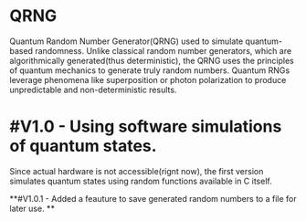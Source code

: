 # QRNG
Quantum Random Number Generator(QRNG) used to simulate quantum-based randomness. Unlike classical random number generators, which are algorithmically generated(thus deterministic), the QRNG uses the principles of quantum mechanics to generate truly random numbers. Quantum RNGs leverage phenomena like superposition or photon polarization to produce unpredictable and non-deterministic results.

# #V1.0 - Using software simulations of quantum states.

Since actual hardware is not accessible(rignt now), the first version simulates quantum states using random functions available in C itself. 

**#V1.0.1 - Added a feauture to save generated random numbers to a file for later use. **

